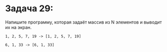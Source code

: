 # Задача 29: 

  Напишите программу, которая задаёт массив из N элементов и выводит их на экран.

```
1, 2, 5, 7, 19 -> [1, 2, 5, 7, 19]

6, 1, 33 -> [6, 1, 33]

```
